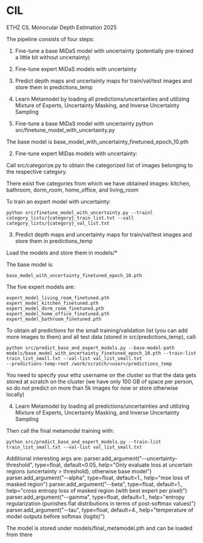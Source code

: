 # CIL
ETHZ CIL Monocular Depth Estimation 2025


The pipeline consists of four steps:
1. Fine-tune a base MiDaS model with uncertainty (potentially pre-trained a little bit without uncertainty)
2. Fine-tune expert MiDaS models with uncertainty
3. Predict depth maps and uncertainty maps for train/val/test images and store them in predictions_temp
4. Learn Metamodel by loading all predictions/uncertainties and utilizing Mixture of Experts, Uncertainty Masking, and Inverse Uncertainty Sampling


1. Fine-tune a base MiDaS model with uncertainty
    python src/finetune_model_with_uncertainty.py

The base model is base_model_with_uncertainty_finetuned_epoch_10.pth

2. Fine-tune expert MiDas models with uncertainty:

Call src/categorize.py to obtain the categorized list of images belonging to the respective category.

There exist five categories from which we have obtained images: kitchen, bathroom, dorm_room, home_office, and living_room

To train an expert model with uncertainty: 

    python src/finetune_model_with_uncertainty.py --trainl category_lists/{category}_train_list.txt --vall category_lists/{category}_val_list.txt

3. Predict depth maps and uncertainty maps for train/val/test images and store them in predictions_temp

Load the models and store them in models/*

The base model is:

    base_model_with_uncertainty_finetuned_epoch_10.pth

The five expert models are:

    expert_model_living_room_finetuned.pth
    expert_model_kitchen_finetuned.pth
    expert_model_dorm_room_finetuned.pth
    expert_model_home_office_finetuned.pth
    expert_model_bathroom_finetuned.pth

To obtain all predictions for the small training/validation list (you can add more images to them) and all test data (stored in src/predictions_temp), call:

    python src/predict_base_and_expert_models.py --base-model-path models/base_model_with_uncertainty_finetuned_epoch_10.pth --train-list train_list_small.txt --val-list val_list_small.txt
    --predictions-temp-root /work/scratch/<user>/predictions_temp

You need to specify your ethz username <user> on the cluster so that the data gets stored at scratch on the cluster (we have only 100 GB of space per person, so do not predict on more than 5k images for now or store otherwise locally)


4. Learn Metamodel by loading all predictions/uncertainties and utilizing Mixture of Experts, Uncertainty Masking, and Inverse Uncertainty Sampling

Then call the final metamodel training with:

    python src/predict_base_and_expert_models.py --train-list train_list_small.txt --val-list val_list_small.txt

Additional interesting args are:
    parser.add_argument("--uncertainty-threshold", type=float, default=0.05, help="Only evaluate loss at uncertain regions (uncertainty > threshold), otherwise base model")
    parser.add_argument("--alpha", type=float, default=1., help="mse loss of masked region")
    parser.add_argument("--beta", type=float, default=1., help="cross entropy loss of masked region (with best expert per pixel)")
    parser.add_argument("--gamma", type=float, default=1., help="entropy regularization (punishes flat distributions in terms of post-softmax values)")
    parser.add_argument("--tau", type=float, default=4., help="temperature of model outputs before softmax (logits)")

The model is stored under models/final_metamodel.pth and can be loaded from there